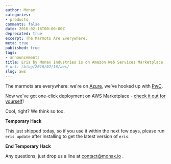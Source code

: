 ```yaml
---
author: Monax
categories:
- products
comments: false
date: 2016-02-16T00:00:00Z
deprecated: true
excerpt: The Marmots Are Everywhere.
meta: true
published: true
tags:
- announcements
title: Eris by Monax Industries is on Amazon Web Services Marketplace
# url: /blog/2016/02/16/aws/
slug: aws
---
```




The marmots are everywhere: we're on [Azure](/2016/01/29/azure/), we've hooked up with [PwC](/2016/01/28/pwc/).

Now we've got one-click deployment on AWS Marketplace - [check it out for yourself](https://aws.amazon.com/marketplace/pp/B01BTB1EP8)!

Cool, right? We think so too.

**Temporary Hack**

This just shipped today, so if you use it within the next few days, please run `eris update` after installing to get the latest version of `eris`.

**End Temporary Hack**

Any questions, just drop us a line at contact@monax.io .

